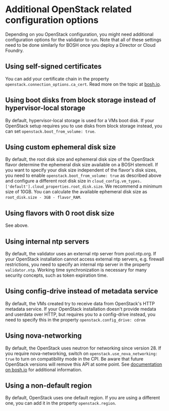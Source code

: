 # Additional OpenStack related configuration options

Depending on you OpenStack configuration, you might need additional configuration options for the validator to run. Note that all of these settings need to be done similarly for BOSH once you deploy a Director or Cloud Foundry.

## Using self-signed certificates

You can add your certificate chain in the property `openstack.connection_options.ca_cert`. Read more on the topic at [bosh.io](http://bosh.io/docs/openstack-self-signed-endpoints.html).

## Using boot disks from block storage instead of hypervisor-local storage

By default, hypervisor-local storage is used for a VMs boot disk. If your OpenStack setup requires you to use disks from block storage instead, you can set `openstack.boot_from_volume: true`.

## Using custom ephemeral disk size

By default, the root disk size and ephemeral disk size of the OpenStack flavor determine the ephemeral disk size available on a BOSH stemcell. If you want to specify your disk size independent of the flavor's disk sizes, you need to enable `openstack.boot_from_volume: true` as described above and configure a different root disk size in `cloud_config.vm_types.['default'].cloud_properties.root_disk.size`. We recommend a minimum size of 10GB.
You can calculate the available ephemeral disk size as `root_disk.size - 3GB - flavor_RAM`.

## Using flavors with 0 root disk size

See above.

## Using internal ntp servers

By default, the validator uses an external ntp server from pool.ntp.org. If your OpenStack installation cannot access external ntp servers, e.g. firewall restrictions, you need to specify an internal ntp server in the property `validator.ntp`. Working time synchronization is necessary for many security concepts, such as token expiration time.

## Using config-drive instead of metadata service

By default, the VMs created try to receive data from OpenStack's HTTP metadata service. If your OpenStack installation doesn't provide medata and userdata over HTTP, but requires you to a config-drive instead, you need to specify this in the property `openstack.config_drive: cdrom`

## Using nova-networking

By default, the OpenStack uses neutron for networking since version 28. If you require nova-networking, switch on `openstack.use_nova_networking: true` to turn on compatibility mode in the CPI. Be aware that future OpenStack versions will remove this API at some point. See [documentation on bosh.io](http://bosh.io/docs/openstack-nova-networking.html) for additional information.

## Using a non-default region

By default, OpenStack uses one default region. If you are using a different one, you can add it in the property `openstack.region`.

